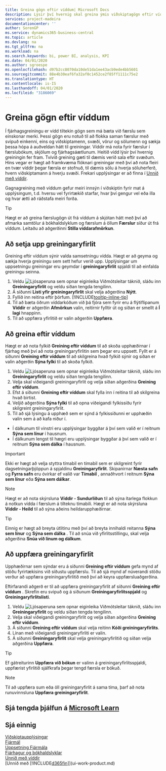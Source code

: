 ```yaml
---
title: Greina gögn eftir víddum| Microsoft Docs
description: Lýsir því hvernig skal greina ýmis viðskiptagögn eftir víddum.
services: project-madeira
documentationcenter: ''
author: SorenGP
ms.service: dynamics365-business-central
ms.topic: article
ms.devlang: na
ms.tgt_pltfrm: na
ms.workload: na
ms.search.keywords: bi, power BI, analysis, KPI
ms.date: 04/01/2020
ms.author: sgroespe
ms.openlocfilehash: d97b2cc8070da10de51da1ee43acb9ede4bb5601
ms.sourcegitcommit: 88e4b30eaf6fa32af0c1452ce2f85ff1111c75e2
ms.translationtype: HT
ms.contentlocale: is-IS
ms.lasthandoff: 04/01/2020
ms.locfileid: "3186069"
---
```

#  <a name="analyze-data-by-dimensions"></a>Greina gögn eftir víddum
Í fjárhagsgreiningu er vídd tiltekin gögn sem má bæta við færslu sem einskonar merki. Þessi gögn eru notuð til að flokka saman færslur með svipuð einkenni, eins og viðskiptamenn, svæði, vörur og sölumenn og sækja þessa hópa á auðveldan hátt til greiningar. Víddir má nota fyrir færslur í færslubókum, skjölum og fjárhagsáætlunum. Heitið vídd lýsir því hvernig greiningin fer fram. Tvívíð greining gæti til dæmis verið sala eftir svæðum. Hins vegar er hægt að framkvæma flóknari greiningar með því að nota fleiri en tvær víddir þegar færsla er stofnuð, til dæmis sölu á hverja söluherferð, hvern viðskiptamann á hverju svæði. Frekari upplýsingar er að finna í [Unnið með víddir](finance-dimensions.md).

Gagnagreining með víddum gefur meiri innsýn í viðskiptin fyrir mat á upplýsingum, t.d. hversu vel fyrirtækið starfar, hvar því gengur vel eða illa og hvar ætti að ráðstafa meiri forða.

> [!TIP]
> Hægt er að greina færslugögn út frá víddum á skjótan hátt með því að afmarka samtölur á bókhaldslyklum og færslum á öllum **Færslur** síður út frá víddum. Leitaðu að aðgerðinni **Stilla víddarafmörkun**.

## <a name="to-set-up-an-analysis-view"></a>Að setja upp greiningaryfirlit  
Greining eftir víddum sýnir valda samsetningu vídda. Hægt er að geyma og sækja hverja greiningu sem sett hefur verið upp. Upplýsingar um uppsetningu greiningar eru geymdar í **greiningaryfirlit** spjaldi til að einfalda greiningu seinna.  

1. Veldu ![Ljósaperuna sem opnar eiginleika Viðmótsleitar](media/ui-search/search_small.png "Segðu mér hvað þú vilt gera") táknið, sláðu inn **Greiningaryfirlit** og veldu síðan tengda tengilinn.  
2. Á síðunni **Listi yfir greiningaryfirlit** skal velja aðgerðina **Nýtt**.
3. Fyllið inn reitina eftir þörfum. [!INCLUDE[tooltip-inline-tip](includes/tooltip-inline-tip_md.md)]
4. Til að bæta öðrum víddarkóðum við þá fjóra sem fyrir eru á flýtiflipanum **Víddir** er aðgerðin **Afmörkun** valin, reitirnir fylltir út og síðan er smellt á **Í lagi** hnappinn.  
5. Til að uppfæra yfirlitið er valin aðgerðin **Uppfæra**.

## <a name="to-analyze-by-dimensions"></a>Að greina eftir víddum
Hægt er að nota fylkið **Greining eftir víddum** til að skoða upphæðirnar í fjárhag með því að nota greiningaryfirlitin sem þegar eru uppsett. Fyllt er á síðunni **Greining eftir víddum** til að skilgreina hvað fylkið sýnir og síðan er valin aðgerðin **Sýna fylki** til að skoða fylkið.  

1. Veldu ![Ljósaperuna sem opnar eiginleika Viðmótsleitar](media/ui-search/search_small.png "Segðu mér hvað þú vilt gera") táknið, sláðu inn **Greiningaryfirlit** og veldu síðan tengda tengilinn.  
2. Velja skal viðeigandi greiningaryfirlit og velja síðan aðgerðina **Greining eftir víddum**.
3. Efst á síðunni **Greining eftir víddum** skal fylla inn í reitina til að skilgreina hvað birtist.
4. Veljið aðgerðina **Sýna fylki** til að opna viðeigandi fylkissíðu fyrir skilgreint greiningaryfirlit.
5. Til að sjá lýsingu á upphæð sem er sýnd á fylkissíðunni er upphæðin valin sem á að kafa niður í.  

- Í dálkunum til vinstri eru upplýsingar byggðar á því sem valið er í reitnum **Sýna sem línur** í hausnum.  
- Í dálkunum lengst til hægri eru upplýsingar byggðar á því sem valið er í reitnum **Sýna sem dálka** í hausnum.

> [!IMPORTANT]  
>   Ekki er hægt að velja styttra tímabil en tímabil sem er skilgreint fyrir dagsetningarþjöppun á spjaldinu **Greiningaryfirlit**. Skipanirnar **Næsta safn** og **Fyrra safn** eru óvirkar ef valið var **Tímabil** , annaðhvort í reitnum **Sýna sem línur** eða **Sýna sem dálkar**.  

> [!NOTE]  
>   Hægt er að nota skýrsluna **Víddir - Sundurliðun** til að sýna ítarlega flokkun á notkun vídda í færslum á tilteknu tímabili. Hægt er að nota skýrsluna **Víddir - Heild** til að sýna aðeins heildarupphæðirnar.  

> [!TIP]  
>   Einnig er hægt að breyta útlitinu með því að breyta innihaldi reitanna **Sýna sem línur** og **Sýna sem dálka** . Til að snúa við yfirlitsstillingu, skal velja aðgerðina **Snúa við línum og dálkum**.

## <a name="to-update-an-analysis-view"></a>Að uppfæra greiningaryfirlit  
Upphæðirnar sem sýndar eru á síðunni **Greining eftir víddum** gefa mynd af stöðu fyrirtækisins við síðustu uppfærslu. Til að sjá mynd af núverandi stöðu verður að uppfæra greiningaryfirlitið með því að keyra uppfærsluaðgerðina.

Eftirfarandi aðgerð er til að uppfæra greiningaryfirlit af síðunni **Greining eftir víddum** . Skrefin eru svipuð og á síðunum **Greiningaryfirlitsspjald** og **Greiningaryfirlitslisti**.  

1. Veldu ![Ljósaperuna sem opnar eiginleika Viðmótsleitar](media/ui-search/search_small.png "Segðu mér hvað þú vilt gera") táknið, sláðu inn **Greiningaryfirlit** og veldu síðan tengda tengilinn.
2. Velja skal viðeigandi greiningaryfirlit og velja síðan aðgerðina **Greining eftir víddum**.
2. Á síðunni **Greining eftir víddum** skal velja reitinn **Kóði greiningaryfirlits**.  
3. Línan með viðeigandi greiningaryfirliti er valin.  
4. Á síðunni **Greiningaryfirlit** skal velja greiningaryfirlitið og síðan velja aðgerðina **Uppfæra**.  

> [!TIP]  
>   Ef gátreiturinn **Uppfæra við bókun** er valinn á greiningaryfirlitsspjaldi, uppfærist yfirlitið sjálfkrafa þegar tengd færsla er bókuð.

> [!NOTE]  
>   Til að uppfæra sum eða öll greiningaryfirlit á sama tíma, þarf að nota runuvinnsluna **Uppfæra greiningaryfirlit**.  

## <a name="see-related-training-at-microsoft-learn"></a>Sjá tengda þjálfun á [Microsoft Learn](/learn/modules/dimensions-financial-reports-dynamics-365-business-central/index)

## <a name="see-also"></a>Sjá einnig
[Viðskiptaupplýsingar](bi.md)  
[Fjármál](finance.md)  
[Uppsetning Fjármála](finance-setup-finance.md)  
[Fjárhagur og bókhaldslyklar](finance-general-ledger.md)  
[Unnið með víddir](finance-dimensions.md)  
[Unnið með [!INCLUDE[d365fin](includes/d365fin_md.md)]](ui-work-product.md)  
